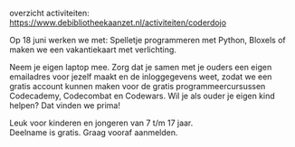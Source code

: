 overzicht activiteiten: https://www.debibliotheekaanzet.nl/activiteiten/coderdojo

Op 18 juni werken we met: Spelletje programmeren met Python, Bloxels of maken we een vakantiekaart met verlichting.

Neem je eigen laptop mee. Zorg dat je samen met je ouders een eigen emailadres voor jezelf maakt en de  inloggegevens weet, zodat we een gratis account kunnen maken voor de gratis programmeercursussen Codecademy, Codecombat en Codewars. Wil je als ouder je eigen kind helpen? Dat vinden we prima!

Leuk voor kinderen en jongeren van 7 t/m 17 jaar.  
Deelname is gratis. Graag vooraf aanmelden.


